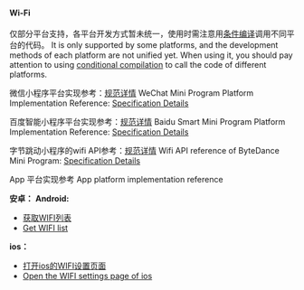#### Wi-Fi

仅部分平台支持，各平台开发方式暂未统一，使用时需注意用[条件编译](https://uniapp.dcloud.io/platform)调用不同平台的代码。
It is only supported by some platforms, and the development methods of each platform are not unified yet. When using it, you should pay attention to using [conditional compilation](https://uniapp.dcloud.io/platform) to call the code of different platforms.

微信小程序平台实现参考：[规范详情](https://developers.weixin.qq.com/miniprogram/dev/api/wx.startWifi.html)
WeChat Mini Program Platform Implementation Reference: [Specification Details](https://developers.weixin.qq.com/miniprogram/dev/api/wx.startWifi.html)

百度智能小程序平台实现参考：[规范详情](https://smartprogram.baidu.com/docs/develop/api/device_sys/wifi_rule/)
Baidu Smart Mini Program Platform Implementation Reference: [Specification Details](https://smartprogram.baidu.com/docs/develop/api/device_sys/wifi_rule/)

字节跳动小程序的wifi API参考：[规范详情](https://developer.toutiao.com/dev/cn/mini-app/develop/api/device/wi-fi/getconnectedwifi)
Wifi API reference of ByteDance Mini Program: [Specification Details](https://developer.toutiao.com/dev/cn/mini-app/develop/api/device/wi-fi/getconnectedwifi)

App 平台实现参考
App platform implementation reference

**安卓：**
**Android:**
- [获取WIFI列表](https://ask.dcloud.net.cn/question/12113)
- [Get WIFI list](https://ask.dcloud.net.cn/question/12113)

**ios：**
- [打开ios的WIFI设置页面](https://ask.dcloud.net.cn/question/7797)
- [Open the WIFI settings page of ios](https://ask.dcloud.net.cn/question/7797)
